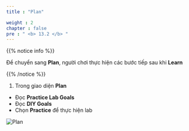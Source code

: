```yaml
---
title : "Plan"

weight : 2
chapter : false
pre : " <b> 13.2 </b> "
---
```


{{% notice info %}}

Để chuyển sang **Plan**, người chơi thực hiện các bước tiếp sau khi **Learn**

{{% /notice %}}

1. Trong giao diện **Plan**

- Đọc **Practice Lab Goals**
- Đọc **DIY Goals**
- Chọn **Practice** để thực hiện lab

![Plan](/images/13-nosqldatabase/13.2-plan/1-plan.png)